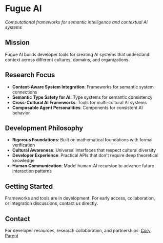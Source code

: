 # Fugue AI

*Computational frameworks for semantic intelligence and contextual AI systems*

## Mission

Fugue AI builds developer tools for creating AI systems that understand context across different cultures, domains, and organizations.

## Research Focus

- **Context-Aware System Integration**: Frameworks for semantic system connections
- **Semantic Type Safety for AI**: Type systems for semantic consistency
- **Cross-Cultural AI Frameworks**: Tools for multi-cultural AI systems
- **Composable Agent Personalities**: Components for consistent AI behavior

## Development Philosophy

- **Rigorous Foundations**: Built on mathematical foundations with formal verification
- **Cultural Awareness**: Universal interfaces that respect cultural diversity
- **Developer Experience**: Practical APIs that don't require deep theoretical knowledge
- **Human Communication**: Model human-AI recursion to advance future interaction patterns

## Getting Started

Frameworks and tools are in development. For early access, collaboration, or integration discussions, contact us directly.

## Contact

For developer resources, research collaboration, and partnerships: [Cory Parent](mailto:goedelsoup+fugue@gmail.com)